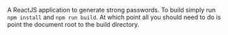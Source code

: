 A ReactJS application to generate strong passwords. To build simply run `npm install` and `npm run build`. At which point all you should need to do is point the document root to the build directory.
